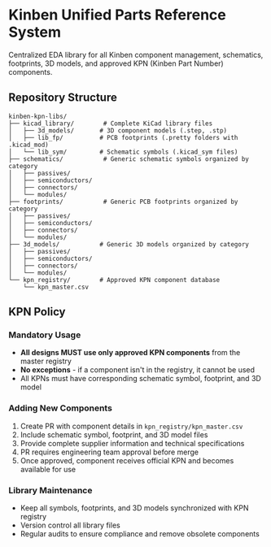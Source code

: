 # Kinben Unified Parts Reference System

Centralized EDA library for all Kinben component management, schematics, footprints, 3D models, and approved KPN (Kinben Part Number) components.

## Repository Structure

```
kinben-kpn-libs/
├── kicad_library/        # Complete KiCad library files
│   ├── 3d_models/       # 3D component models (.step, .stp)
│   ├── lib_fp/          # PCB footprints (.pretty folders with .kicad_mod)
│   └── lib_sym/         # Schematic symbols (.kicad_sym files)
├── schematics/           # Generic schematic symbols organized by category
│   ├── passives/
│   ├── semiconductors/
│   ├── connectors/
│   └── modules/
├── footprints/           # Generic PCB footprints organized by category
│   ├── passives/
│   ├── semiconductors/
│   ├── connectors/
│   └── modules/
├── 3d_models/           # Generic 3D models organized by category
│   ├── passives/
│   ├── semiconductors/
│   ├── connectors/
│   └── modules/
└── kpn_registry/        # Approved KPN component database
    └── kpn_master.csv
```

## KPN Policy

### Mandatory Usage
- **All designs MUST use only approved KPN components** from the master registry
- **No exceptions** - if a component isn't in the registry, it cannot be used
- All KPNs must have corresponding schematic symbol, footprint, and 3D model

### Adding New Components
1. Create PR with component details in `kpn_registry/kpn_master.csv`
2. Include schematic symbol, footprint, and 3D model files
3. Provide complete supplier information and technical specifications
4. PR requires engineering team approval before merge
5. Once approved, component receives official KPN and becomes available for use

### Library Maintenance
- Keep all symbols, footprints, and 3D models synchronized with KPN registry
- Version control all library files
- Regular audits to ensure compliance and remove obsolete components